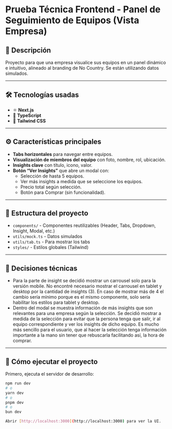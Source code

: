 # Prueba Técnica Frontend - Panel de Seguimiento de Equipos (Vista Empresa)

## 📝 Descripción  
Proyecto para que una empresa visualice sus equipos en un panel dinámico e intuitivo, alineado al branding de No Country. Se están utilizando datos simulados.

---

## 🛠️ Tecnologías usadas

- ⚛️ **Next.js**   
- 📜 **TypeScript**   
- 🎨 **Tailwind CSS** 

---

## ⚙️ Características principales

- **Tabs horizontales** para navegar entre equipos.  
- **Visualización de miembros del equipo** con foto, nombre, rol, ubicación.  
- **Insights clave** con título, icono, valor.  
- **Botón “Ver Insights”** que abre un modal con:  
  - Selección de hasta 5 equipos.
  - Ver más insights a medida que se seleccione los equipos. 
  - Precio total según selección.  
  - Botón para Comprar (sin funcionalidad).

---

## 📂 Estructura del proyecto

- `components/` - Componentes reutilizables (Header, Tabs, Dropdown, Insight, Modal, etc.)  
- `utils/mock.ts` - Datos simulados
- `utils/tab.ts` - Para mostrar los tabs 
- `styles/` - Estilos globales (Tailwind)

---

## 📂 Decisiones técnicas

- Para la parte de insight se decidió mostrar un carrousel solo para la versión mobile. No encontré
necesario mostrar el carrousel en tablet y desktop por la cantidad de insights (3). En caso de mostrar
más de 4 el cambio sería mínimo porque es el mismo componente, solo sería habilitar los estilos para
tablet y desktop.
- Dentro del modal se muestra información de más insights que son relevantes para una empresa según
la selección. Se decidió mostrar a medida de la selección para evitar que la persona tenga que salir,
ir al equipo correspondiente y ver los insights de dicho equipo. Es mucho más sencillo para el usuario,
que al hacer la selección tenga información importante a la mano sin tener que rebuscarla facilitando
así, la hora de comprar. 

---

## 🚀 Cómo ejecutar el proyecto

Primero, ejecuta el servidor de desarrollo:

```bash
npm run dev
# o
yarn dev
# o
pnpm dev
# o
bun dev

Abrir [http://localhost:3000](http://localhost:3000) para ver la UI.
